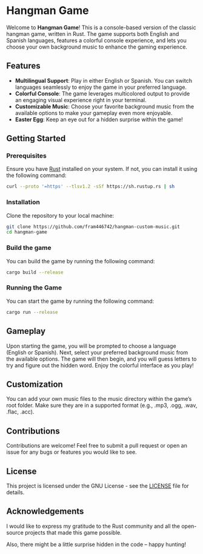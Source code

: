 # Hangman Game

Welcome to **Hangman Game**! This is a console-based version of the classic hangman game, written in Rust. The game supports both English and Spanish languages, features a colorful console experience, and lets you choose your own background music to enhance the gaming experience.

## Features

- **Multilingual Support**: Play in either English or Spanish. You can switch languages seamlessly to enjoy the game in your preferred language.
- **Colorful Console**: The game leverages multicolored output to provide an engaging visual experience right in your terminal.
- **Customizable Music**: Choose your favorite background music from the available options to make your gameplay even more enjoyable.
- **Easter Egg**: Keep an eye out for a hidden surprise within the game!

## Getting Started

### Prerequisites

Ensure you have [Rust](https://www.rust-lang.org/) installed on your system. If not, you can install it using the following command:

```bash
curl --proto '=https' --tlsv1.2 -sSf https://sh.rustup.rs | sh
```

### Installation

Clone the repository to your local machine:

```bash
git clone https://github.com/fram446742/hangman-custom-music.git
cd hangman-game
```

### Build the game

You can build the game by running the following command:

```bash
cargo build --release
```

### Running the Game

You can start the game by running the following command:

```bash
cargo run --release
```

## Gameplay

Upon starting the game, you will be prompted to choose a language (English or Spanish).
Next, select your preferred background music from the available options.
The game will then begin, and you will guess letters to try and figure out the hidden word.
Enjoy the colorful interface as you play!

## Customization

You can add your own music files to the music directory within the game’s root folder. Make sure they are in a supported format (e.g., .mp3, .ogg, .wav, .flac, .acc).

## Contributions

Contributions are welcome! Feel free to submit a pull request or open an issue for any bugs or features you would like to see.

## License

This project is licensed under the GNU License - see the [LICENSE](LICENSE) file for details.

## Acknowledgements

I would like to express my gratitude to the Rust community and all the open-source projects that made this game possible.

Also, there might be a little surprise hidden in the code – happy hunting!
